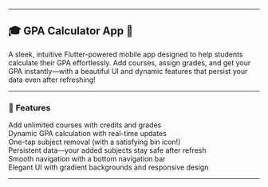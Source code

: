 
---

## 🎓 **GPA Calculator App** 📱  
A sleek, intuitive Flutter-powered mobile app designed to help students calculate their GPA effortlessly. Add courses, assign grades, and get your GPA instantly—with a beautiful UI and dynamic features that persist your data even after refreshing!  

---

### 🚀 **Features**  
 Add unlimited courses with credits and grades  
 Dynamic GPA calculation with real-time updates  
 One-tap subject removal (with a satisfying bin icon!)  
 Persistent data—your added subjects stay safe after refresh  
 Smooth navigation with a bottom navigation bar  
 Elegant UI with gradient backgrounds and responsive design  

---
